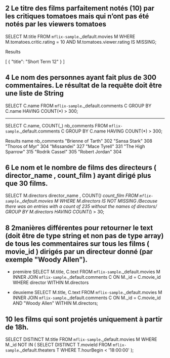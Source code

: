 ## 2 Le titre des films parfaitement notés (10) par les critiques tomatoes mais qui n’ont pas été notés par les viewers tomatoes

SELECT M.title
FROM `mflix-sample`.\_default.movies M
WHERE M.tomatoes.critic.rating = 10 AND M.tomatoes.viewer.rating IS MISSING;

Results

[
{
"title": "Short Term 12"
}
]

## 4 Le nom des personnes ayant fait plus de 300 commentaires. Le résultat de la requête doit être une liste de String

SELECT C.name
FROM `mflix-sample`.\_default.comments C
GROUP BY C.name
HAVING COUNT(\*) > 300;

---

SELECT C.name, COUNT(_) nb_comments
FROM `mflix-sample`.\_default.comments C
GROUP BY C.name
HAVING COUNT(\*) > 300;

Results
name nb_comments
"Brienne of Tarth" 302
"Sansa Stark" 308
"Thoros of Myr" 304
"Missandei" 327
"Mace Tyrell" 331
"The High Sparrow" 315
"Rodrik Cassel" 305
"Robert Jordan" 304

## 6 Le nom et le nombre de films des directeurs ( director_name , count_film ) ayant dirigé plus que 30 films.

SELECT M.directors director_name , COUNT(*) count_film
FROM `mflix-sample`.\_default.movies M
WHERE M.directors IS NOT MISSING /*Because there was an entries with a count of 235 without the names of directors*/
GROUP BY M.directors
HAVING COUNT(*) > 30;

## 8 2manières différentes pour retourner le text (doit être de type string et non pas de type array) de tous les commentaires sur tous les films ( movie_id ) dirigés par un directeur donné (par exemple "Woody Allen").
- première
   SELECT M.title, C.text
   FROM `mflix-sample`._default.movies M
   INNER JOIN `mflix-sample`._default.comments C
   ON M._id = C.movie_id
   WHERE   director  WITHIN M.directors

- deuxieme
  SELECT M.title, C.text
  FROM `mflix-sample`._default.movies M
  INNER JOIN `mflix-sample`._default.comments C
  ON M._id = C.movie_id AND "Woody Allen" WITHIN M.directors;
## 10 les films qui sont projetés uniquement à partir de 18h.

SELECT DISTINCT M.title
FROM `mflix-sample`._default.movies M
WHERE M._id NOT IN (
	SELECT DISTINCT T.movieId
	FROM `mflix-sample`._default.theaters T
	WHERE T.hourBegin < '18:00:00'
);
 